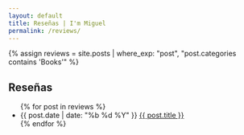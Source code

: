 ```yaml
---
layout: default
title: Reseñas | I'm Miguel
permalink: /reviews/
---
```


{% assign reviews = site.posts | where_exp: "post", "post.categories contains 'Books'" %}

<div>
  <h2 class="site-title">Reseñas</h2>
  <ul class="posts">
    {% for post in reviews %}
      <li class="post">
        <span class="post-date-index blue">
          {{ post.date | date: "%b %d %Y" }}
        </span>
        <span class="post-name blue">
          <a href="{{ post.url }}">{{ post.title }}</a>
        </span>
      </li>
    {% endfor %}
  </ul>
</div>
